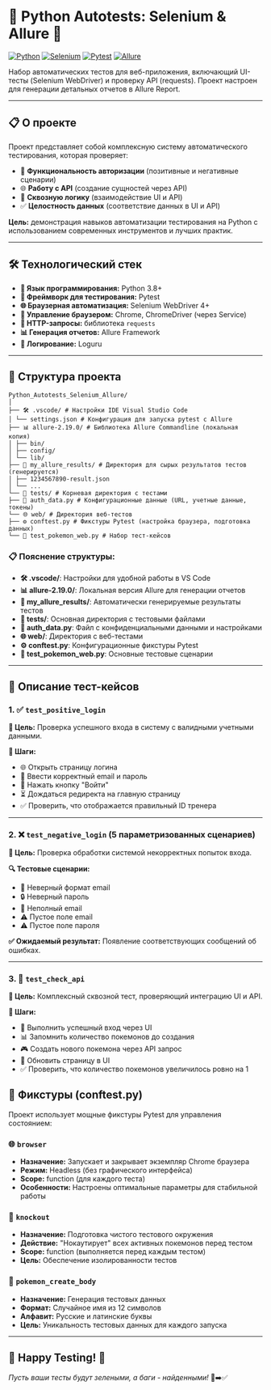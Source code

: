 # 🐍 Python Autotests: Selenium & Allure 🚀

[![Python](https://img.shields.io/badge/Python-3.8+-blue.svg)](https://www.python.org/)
[![Selenium](https://img.shields.io/badge/Selenium-4.0+-green.svg)](https://selenium.dev/)
[![Pytest](https://img.shields.io/badge/Pytest-Framework-orange.svg)](https://docs.pytest.org/)
[![Allure](https://img.shields.io/badge/Allure-Reports-ff69b4.svg)](https://allurereport.org/)

Набор автоматических тестов для веб-приложения, включающий UI-тесты (Selenium WebDriver) и проверку API (requests). Проект настроен для генерации детальных отчетов в Allure Report.

---

## 📋 О проекте

Проект представляет собой комплексную систему автоматического тестирования, которая проверяет:
*   🔐 **Функциональность авторизации** (позитивные и негативные сценарии)
*   🌐 **Работу с API** (создание сущностей через API)
*   🔗 **Сквозную логику** (взаимодействие UI и API)
*   ✅ **Целостность данных** (соответствие данных в UI и API)

**Цель:** демонстрация навыков автоматизации тестирования на Python с использованием современных инструментов и лучших практик.

---

## 🛠 Технологический стек

*   **🐍 Язык программирования:** Python 3.8+
*   **🧪 Фреймворк для тестирования:** Pytest
*   **🌐 Браузерная автоматизация:** Selenium WebDriver 4+
*   **🔧 Управление браузером:** Chrome, ChromeDriver (через Service)
*   **📡 HTTP-запросы:** библиотека `requests`
*   **📊 Генерация отчетов:** Allure Framework
*   **📝 Логирование:** Loguru

---

## 📁 Структура проекта

```
Python_Autotests_Selenium_Allure/
│
├── 🛠 .vscode/ # Настройки IDE Visual Studio Code
│ └── settings.json # Конфигурация для запуска pytest с Allure
├── 📊 allure-2.19.0/ # Библиотека Allure Commandline (локальная копия)
│ ├── bin/
│ ├── config/
│ └── lib/
├── 📁 my_allure_results/ # Директория для сырых результатов тестов (генерируется)
│ ├── 1234567890-result.json
│ └── ...
└── 🧪 tests/ # Корневая директория с тестами
├── 🔐 auth_data.py # Конфигурационные данные (URL, учетные данные, токены)
└── 🌐 web/ # Директория веб-тестов
├── ⚙️ conftest.py # Фикстуры Pytest (настройка браузера, подготовка данных)
└── 🧪 test_pokemon_web.py # Набор тест-кейсов
```

### 📋 Пояснение структуры:

- **🛠 .vscode/**: Настройки для удобной работы в VS Code
- **📊 allure-2.19.0/**: Локальная версия Allure для генерации отчетов
- **📁 my_allure_results/**: Автоматически генерируемые результаты тестов
- **🧪 tests/**: Основная директория с тестовыми файлами
- **🔐 auth_data.py**: Файл с конфиденциальными данными и настройками
- **🌐 web/**: Директория с веб-тестами
- **⚙️ conftest.py**: Конфигурационные фикстуры Pytest
- **🧪 test_pokemon_web.py**: Основные тестовые сценарии

---

## 🧪 Описание тест-кейсов

### 1. ✅ `test_positive_login` 
**🎯 Цель:** Проверка успешного входа в систему с валидными учетными данными.

**📝 Шаги:**
*   🌐 Открыть страницу логина
*   📧 Ввести корректный email и пароль
*   🔘 Нажать кнопку "Войти"
*   ⏳ Дождаться редиректа на главную страницу
*   ✅ Проверить, что отображается правильный ID тренера

---

### 2. ❌ `test_negative_login` (5 параметризованных сценариев)
**🎯 Цель:** Проверка обработки системой некорректных попыток входа.

**🔍 Тестовые сценарии:**
*   📧 Неверный формат email
*   🔒 Неверный пароль
*   📧 Неполный email
*   ⚠️ Пустое поле email
*   ⚠️ Пустое поле пароля

**✅ Ожидаемый результат:** Появление соответствующих сообщений об ошибках.

---

### 3. 🔗 `test_check_api`
**🎯 Цель:** Комплексный сквозной тест, проверяющий интеграцию UI и API.

**📝 Шаги:**
*   🔐 Выполнить успешный вход через UI
*   📊 Запомнить количество покемонов до создания
*   🎮 Создать нового покемона через API запрос
*   🔄 Обновить страницу в UI
*   ✅ Проверить, что количество покемонов увеличилось ровно на 1


## 🔧 Фикстуры (conftest.py)

Проект использует мощные фикстуры Pytest для управления состоянием:

### 🌐 `browser`
*   **Назначение:** Запускает и закрывает экземпляр Chrome браузера
*   **Режим:** Headless (без графического интерфейса)
*   **Scope:** function (для каждого теста)
*   **Особенности:** Настроены оптимальные параметры для стабильной работы

### 🥊 `knockout`
*   **Назначение:** Подготовка чистого тестового окружения
*   **Действие:** "Нокаутирует" всех активных покемонов перед тестом
*   **Scope:** function (выполняется перед каждым тестом)
*   **Цель:** Обеспечение изолированности тестов

### 🎲 `pokemon_create_body`
*   **Назначение:** Генерация тестовых данных
*   **Формат:** Случайное имя из 12 символов
*   **Алфавит:** Русские и латинские буквы
*   **Цель:** Уникальность тестовых данных для каждого запуска

---

## 🌟 Happy Testing! 🚀

*Пусть ваши тесты будут зелеными, а баги - найденными!* 🐛➡️✅
